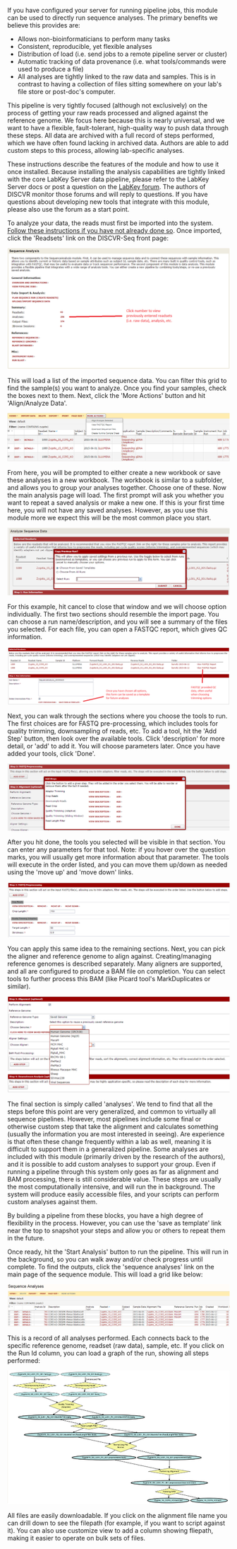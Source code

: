 If you have configured your server for running pipeline jobs, this module can be used to directly run sequence analyses.  The primary benefits we believe this provides are:

* Allows non-bioinformaticians to perform many tasks
* Consistent, reproducible, yet flexible analyses
* Distribution of load (i.e. send jobs to a remote pipeline server or cluster)
* Automatic tracking of data provenance (i.e. what tools/commands were used to produce a file)
* All analyses are tightly linked to the raw data and samples.  This is in contrast to having a collection of files sitting somewhere on your lab's file store or post-doc's computer.

This pipeline is very tightly focused (although not exclusively) on the process of getting your raw reads processed and aligned against the reference genome.  We focus here because this is nearly universal, and we want to have a flexible, fault-tolerant, high-quality way to push data through these steps.  All data are archived with a full record of steps performed, which we have often found lacking in archived data.  Authors are able to add custom steps to this process, allowing lab-specific analyses.

These instructions describe the features of the module and how to use it once installed.  Because installing the analysis capabilities are tightly linked with the core LabKey Server data pipeline, please refer to the LabKey Server docs or post a question on the [LabKey forum](https://www.labkey.org/announcements/home/Developer/Forum/list.view?).  The authors of DISCVR monitor those forums and will reply to questions.  If you have questions about developing new tools that integrate with this module, please also use the forum as a start point.

To analyze your data, the reads must first be imported into the system.  [Follow these instructions if you have not already done so](management.md).  Once imported, click the 'Readsets' link on the DISCVR-Seq front page:

![](../images/analysis1.png)

This will load a list of the imported sequence data.  You can filter this grid to find the sample(s) you want to analyze.  Once you find your samples, check the boxes next to them.  Next, click the 'More Actions' button and hit 'Align/Analyze Data'.  

![](../images/analysis2.png)

From here, you will be prompted to either create a new workbook or save these analyses in a new workbook.  The workbook is similar to a subfolder, and allows you to group your analyses together.  Choose one of these.  Now the main analysis page will load.  The first prompt will ask you whether you want to repeat a saved analysis or make a new one.  If this is your first time here, you will not have any saved analyses.  However, as you use this module more we expect this will be the most common place you start.

![](../images/analysis3.png)

For this example, hit cancel to close that window and we will choose option individually.  The first two sections should resemble the import page.  You can choose a run name/description, and you will see a summary of the files you selected.  For each file, you can open a FASTQC report, which gives QC information.

![](../images/analysis4.png)

Next, you can walk through the sections where you choose the tools to run.  The first choices are for FASTQ pre-processing, which includes tools for quality trimming, downsampling of reads, etc.  To add a tool, hit the 'Add Step' button, then look over the available tools.  Click 'description' for more detail, or 'add' to add it.  You will choose parameters later.  Once you have added your tools, click 'Done'.  

![](../images/analysis5.png)

After you hit done, the tools you selected will be visible in that section.  You can enter any parameters for that tool.  Note: if you hover over the question marks, you will usually get more information about that parameter.  The tools will execute in the order listed, and you can move them up/down as needed using the 'move up' and 'move down' links.  

![](../images/analysis6.png)

You can apply this same idea to the remaining sections.  Next, you can pick the aligner and reference genome to align against.  Creating/managing reference genomes is described separately.  Many aligners are supported, and all are configured to produce a BAM file on completion.  You can select tools to further process this BAM (like Picard tool's MarkDuplicates or similar).  

![](../images/analysis7.png)

The final section is simply called 'analyses'.  We tend to find that all the steps before this point are very generalized, and common to virtually all sequence pipelines.  However, most pipelines include some final or otherwise custom step that take the alignment and calculates something (usually the information you are most interested in seeing).  Are experience is that often these change frequently within a lab as well, meaning it is difficult to support them in a generalized pipeline.  Some analyses are included with this module (primarily driven by the research of the authors), and it is possible to add custom analyses to support your group.  Even if running a pipeline through this system only goes as far as alignment and BAM processing, there is still considerable value.  These steps are usually the most computationally intensive, and will run the in background.  The system will produce easily accessible files, and your scripts can perform custom analyses against them.  

By building a pipeline from these blocks, you have a high degree of flexibility in the process.  However, you can use the 'save as template' link near the top to snapshot your steps and allow you or others to repeat them in the future.

Once ready, hit the 'Start Analysis' button to run the pipeline.  This will run in the background, so you can walk away and/or check progress until complete.  To find the outputs, click the 'sequence analyses' link on the main page of the sequence module.  This will load a grid like below:

![](../images/analysis8.png)

This is a record of all analyses performed.  Each connects back to the specific reference genome, readset (raw data), sample, etc.  If you click on the Run Id column, you can load a graph of the run, showing all steps performed:

![](../images/analysis9.png)

All files are easily downloadable.  If you click on the alignment file name you can drill down to see the filepath (for example, if you want to script against it).  You can also use customize view to add a column showing fliepath, making it easier to operate on bulk sets of files.
